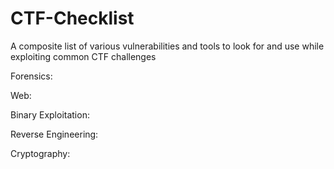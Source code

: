# CTF-Checklist
A composite list of various vulnerabilities and tools to look for and use while exploiting common CTF challenges

Forensics:

Web:

Binary Exploitation:

Reverse Engineering:

Cryptography:
